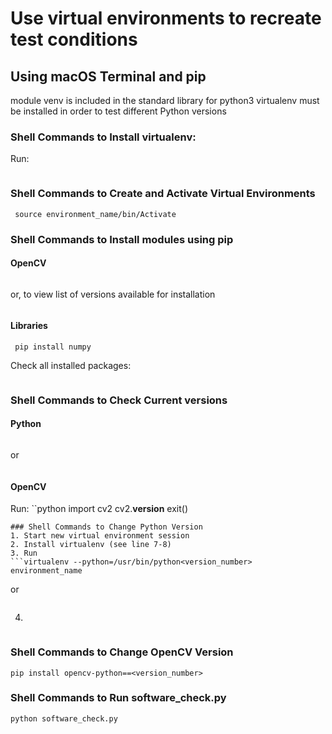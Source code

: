 # Use virtual environments to recreate test conditions

## Using macOS Terminal and pip
module venv is included in the standard library for python3
virtualenv must be installed in order to test different Python versions

### Shell Commands to Install virtualenv:
Run:
``` python3 -m pip install --user virtualenv
```
### Shell Commands to Create and Activate Virtual Environments
``` python3 -m venv /path/to/new/virtual/environment
 source environment_name/bin/Activate
```
### Shell Commands to Install modules using pip
#### OpenCV
``` pip install opencv-python==[version_number]
```
or, to view list of versions available for installation
```pip install opencv-python==
```
#### Libraries
``` pip install matplotlib
 pip install numpy
```
Check all installed packages:
```pip list
```
### Shell Commands to Check Current versions
#### Python
```python -V
```
or
```python --version
```
#### OpenCV
Run:
``python
import cv2
cv2.__version__
exit()
```
### Shell Commands to Change Python Version
1. Start new virtual environment session
2. Install virtualenv (see line 7-8)
3. Run
```virtualenv --python=/usr/bin/python<version_number> environment_name
```
or
```python -m virtualenv --python=/usr/bin/python<version_number> environment_name
```
4.
``` source environment_name/bin/activate
```
### Shell Commands to Change OpenCV Version
```pip uninstall opencv-python
pip install opencv-python==<version_number>
```
### Shell Commands to Run software_check.py
```cd /path/to/software_check_folder
python software_check.py
```
